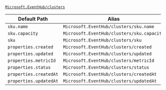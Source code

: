 [`Microsoft.EventHub/clusters`](https://docs.microsoft.com/en-us/azure/templates/microsoft.eventhub/clusters)

| Default Path | Alias |
|---|---|
| `sku.name` | `Microsoft.EventHub/clusters/sku.name` |
| `sku.capacity` | `Microsoft.EventHub/clusters/sku.capacity` |
| `sku` | `Microsoft.EventHub/clusters/sku` |
| `properties.created` | `Microsoft.EventHub/clusters/created` |
| `properties.updated` | `Microsoft.EventHub/clusters/updated` |
| `properties.metricId` | `Microsoft.EventHub/clusters/metricId` |
| `properties.status` | `Microsoft.EventHub/clusters/status` |
| `properties.createdAt` | `Microsoft.EventHub/clusters/createdAt` |
| `properties.updatedAt` | `Microsoft.EventHub/clusters/updatedAt` |

